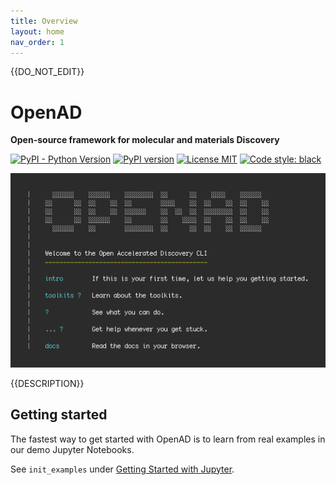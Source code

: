 ```yaml
---
title: Overview
layout: home
nav_order: 1
---
```


{{DO_NOT_EDIT}}

# OpenAD

**Open-source framework for molecular and materials Discovery**

[![PyPI - Python Version](https://img.shields.io/pypi/pyversions/openad)](https://pypi.org/project/openad/)
[![PyPI version](https://img.shields.io/pypi/v/openad)](https://pypi.org/project/openad/)
[![License MIT](https://img.shields.io/github/license/acceleratedscience/open-ad-toolkit)](https://opensource.org/licenses/MIT)
[![Code style: black](https://img.shields.io/badge/code%20style-black-000000.svg)](https://github.com/psf/black)

<!-- [![Docs](https://img.shields.io/badge/website-live-brightgreen)](https://github.com/acceleratedscience/open-ad-toolkit) -->

![Landing](assets/screenshot-landing.png)

{{DESCRIPTION}}

## Getting started

The fastest way to get started with OpenAD is to learn from real examples in our demo Jupyter Notebooks.

See `init_examples` under <a href="installation.html#getting-started---jupyter">Getting Started with Jupyter</a>.


<!-- [Homepage](https://accelerate.science/projects/openad) -->
